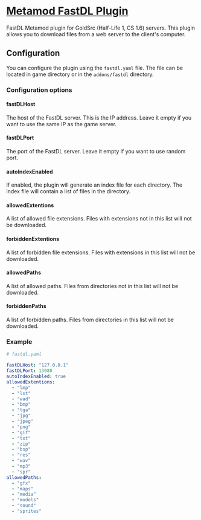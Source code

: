 # [Metamod FastDL Plugin](https://github.com/et-nik/fastdl-mm)

FastDL Metamod plugin for GoldSrc (Half-Life 1, CS 1.6) servers. 
This plugin allows you to download files from a web server to the client's computer.

## Configuration

You can configure the plugin using the `fastdl.yaml` file. The file can be located in game directory or in the `addons/fastdl` directory.

### Configuration options

#### fastDLHost

The host of the FastDL server. This is the IP address. Leave it empty if you want to use the same IP as the game server.

#### fastDLPort

The port of the FastDL server. Leave it empty if you want to use random port.

#### autoIndexEnabled

If enabled, the plugin will generate an index file for each directory. The index file will contain a list of files in the directory.

#### allowedExtentions

A list of allowed file extensions. Files with extensions not in this list will not be downloaded.

#### forbiddenExtentions

A list of forbidden file extensions. Files with extensions in this list will not be downloaded.

#### allowedPaths

A list of allowed paths. Files from directories not in this list will not be downloaded.

#### forbiddenPaths

A list of forbidden paths. Files from directories in this list will not be downloaded.

### Example

```yaml
# fastdl.yaml

fastDLHost: "127.0.0.1"
fastDLPort: 13080
autoIndexEnabled: true
allowedExtentions:
  - "lmp"
  - "lst"
  - "wad"
  - "bmp"
  - "tga"
  - "jpg"
  - "jpeg"
  - "png"
  - "gif"
  - "txt"
  - "zip"
  - "bsp"
  - "res"
  - "wav"
  - "mp3"
  - "spr"
allowedPaths:
  - "gfx"
  - "maps"
  - "media"
  - "models"
  - "sound"
  - "sprites"
```
